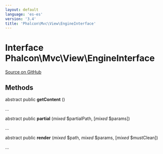 ```yaml
---
layout: default
language: 'es-es'
version: '3.4'
title: 'Phalcon\Mvc\View\EngineInterface'
---
```

# Interface **Phalcon\Mvc\View\EngineInterface**

<a href="https://github.com/phalcon/cphalcon/tree/v3.4.0/phalcon/mvc/view/engineinterface.zep" class="btn btn-default btn-sm">Source on GitHub</a>

## Methods
abstract public  **getContent** ()

...


abstract public  **partial** (*mixed* $partialPath, [*mixed* $params])

...


abstract public  **render** (*mixed* $path, *mixed* $params, [*mixed* $mustClean])

...


